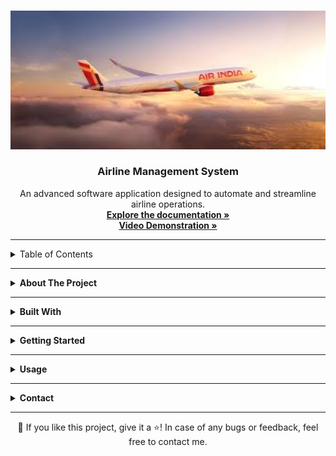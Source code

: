 <!-- Improved compatibility of back to top link -->
<a id="readme-top"></a>

<!-- PROJECT LOGO -->
<br />
<div align="center">
  <img src="/coverimage.jpeg" alt="Airline Management System Logo" width="600">
  <h3 align="center">Airline Management System</h3>
  <p align="center">
    An advanced software application designed to automate and streamline airline operations.
    <br />
    <a href="https://drive.google.com/file/d/1o68__9cxD7sSx19zhA326S3paJ6YXtU6/view?usp=sharing"><strong>Explore the documentation »</strong></a>
    <br />
    <a href="https://drive.google.com/file/d/1tP3LpOuq9oVjJ5IHTt3EekR550bA1q01/view?usp=sharing"><strong>Video Demonstration »</strong></a>
    <br />
  </p>
</div>

---

<!-- TABLE OF CONTENTS -->
<details>
  <summary>Table of Contents</summary>
  <ol>
    <li><a href="#about-the-project">About The Project</a></li>
    <li><a href="#built-with">Built With</a></li>
    <li>
      <a href="#getting-started">Getting Started</a>
    </li>
    <li><a href="#usage">Usage</a></li>
    <li><a href="#contact">Contact</a></li>
  </ol>
</details>

---

<!-- ABOUT THE PROJECT -->
<a id="about-the-project"></a>
<details>
  <summary><strong>About The Project</strong></summary>
  <p>
    The <strong>Airline Management System</strong> simplifies and automates airline operations by providing a comprehensive solution for managing:
    <ul>
      <li><strong>Passenger Information</strong>: Adding, updating, and deleting passenger records.</li>
      <li><strong>Flight Scheduling</strong>: Managing flight schedules and details.</li>
      <li><strong>Reservation System</strong>: Booking, modifying, and canceling tickets.</li>
      <li><strong>Employee Management</strong>: Monitoring employee roles and schedules.</li>
      <li><strong>Data Analytics</strong>: Generating operational and revenue insights.</li>
    </ul>
    This project is built to ensure reliability, scalability, and ease of use for administrators and users alike.
  </p>
</details>

---

<!-- BUILT WITH -->
<a id="built-with"></a>
<details>
  <summary><strong>Built With</strong></summary>
  <ul>
    <li><strong>Java Core</strong>: Backend logic.</li>
    <li><strong>Java Swing</strong>: User Interface.</li>
    <li><strong>MySQL</strong>: Database management.</li>
    <li><strong>NetBeans IDE</strong>: Development environment.</li>
  </ul>
</details>

---

<!-- GETTING STARTED -->
<a id="getting-started"></a>
<details>
  <summary><strong>Getting Started</strong></summary>
  <p>Follow the steps below to set up and run the Airline Management System on your local machine.</p>

  <details>
    <summary><strong>Prerequisites</strong></summary>
    <ul>
      <li><strong>Java Development Kit (JDK)</strong>: Version 8 or higher.</li>
      <li><strong>NetBeans IDE</strong>: For building and running the project.</li>
      <li><strong>MySQL</strong>: For database management.</li>
      <li><strong>MySQL Connector for Java</strong>: JDBC driver to connect Java with MySQL.</li>
    </ul>
  </details>

  <details>
    <summary><strong>Installation</strong></summary>
    <ol>
      <li>Clone the Repository:
      <pre><code class="bash">git clone https://github.com/yourusername/airline-management-system.git
cd airline-management-system</code></pre></li>
      <li>Set Up MySQL Database:
        <ul>
          <li>Open MySQL Workbench or another database tool.</li>
          <li>Create a new database.</li>
          <li>Import the provided SQL file (`airline_management.sql`) to initialize the schema and data.</li>
        </ul>
      </li>
      <li>Configure Database Connection:
      <pre><code class="java">String url = "jdbc:mysql://localhost:3306/your_database_name";
String user = "your_username";
String password = "your_password";</code></pre></li>
      <li>Run the Project:
        <ul>
          <li>Open the project in NetBeans.</li>
          <li>Build and run the application.</li>
        </ul>
      </li>
    </ol>
  </details>
</details>

---

<!-- USAGE -->
<a id="usage"></a>
<details>
  <summary><strong>Usage</strong></summary>
  <ol>
    <li><strong>Login</strong>: Authenticate using admin credentials.</li>
    <li><strong>Passenger Management</strong>: Add, update, or delete passenger details.</li>
    <li><strong>Flight Scheduling</strong>: Create and manage flight details.</li>
    <li><strong>Reservation System</strong>: Book, modify, or cancel tickets.</li>
    <li><strong>Employee Management</strong>: Manage staff details and shifts.</li>
    <li><strong>Reports</strong>: Generate operational and revenue reports.</li>
  </ol>
</details>

---

<!-- CONTACT -->
<a id="contact"></a>
<details>
  <summary><strong>Contact</strong></summary>
  <p>
    <strong>Developer</strong>: Madhav<br>
    📧 <strong>Email</strong>: <a href="mailto:madhav.c9@hotmail.com">madhav.c9@hotmail.com</a><br>
    🔗 <strong>GitHub</strong>: <a href="https://github.com/madhavc9">https://github.com/madhavc9</a><br>
    🔗 <strong>LinkedIn</strong>: <a href="https://www.linkedin.com/in/madhav-choudhary-015124216/">https://linkedin.com/in/madhav-choudhary</a><br>
  </p>
</details>

---

<!-- FOOTER -->
<div align="center">
  💙 If you like this project, give it a ⭐! In case of any bugs or feedback, feel free to contact me.
</div>

